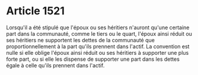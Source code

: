 # Article 1521

Lorsqu'il a été stipulé que l'époux ou ses héritiers n'auront qu'une certaine part dans la communauté, comme le tiers ou le quart, l'époux ainsi réduit ou ses héritiers ne supportent les dettes de la communauté que proportionnellement à la part qu'ils prennent dans l'actif.   La convention est nulle si elle oblige l'époux ainsi réduit ou ses héritiers à supporter une plus forte part, ou si elle les dispense de supporter une part dans les dettes égale à celle qu'ils prennent dans l'actif.
